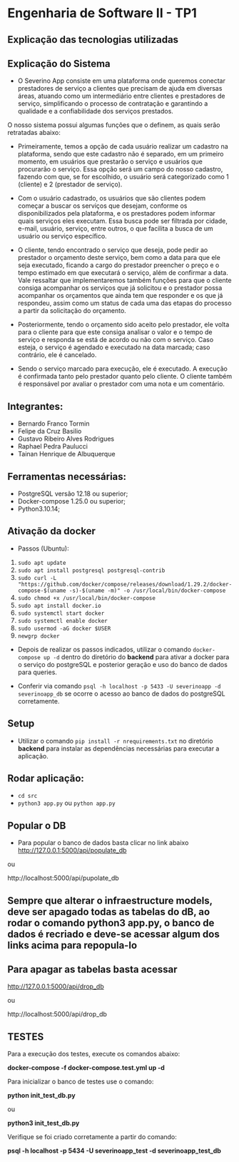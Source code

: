 # Engenharia de Software II - TP1

## Explicação das tecnologias utilizadas

## Explicação do Sistema

- O Severino App consiste em uma plataforma onde queremos conectar prestadores de serviço a clientes que precisam de ajuda em diversas áreas, atuando como um intermediário entre clientes e prestadores de serviço, simplificando o processo de contratação e garantindo a qualidade e a confiabilidade dos serviços prestados.

O nosso sistema possui algumas funções que o definem, as quais serão retratadas abaixo:

- Primeiramente, temos a opção de cada usuário realizar um cadastro na plataforma, sendo que este cadastro não é separado, em um primeiro momento, em usuários que prestarão o serviço e usuários que procurarão o serviço. Essa opção será um campo do nosso cadastro, fazendo com que, se for escolhido, o usuário será categorizado como 1 (cliente) e 2 (prestador de serviço).

- Com o usuário cadastrado, os usuários que são clientes podem começar a buscar os serviços que desejam, conforme os disponibilizados pela plataforma, e os prestadores podem informar quais serviços eles executam. Essa busca pode ser filtrada por cidade, e-mail, usuário, serviço, entre outros, o que facilita a busca de um usuário ou serviço específico.

- O cliente, tendo encontrado o serviço que deseja, pode pedir ao prestador o orçamento deste serviço, bem como a data para que ele seja executado, ficando a cargo do prestador preencher o preço e o tempo estimado em que executará o serviço, além de confirmar a data. Vale ressaltar que implementaremos também funções para que o cliente consiga acompanhar os serviços que já solicitou e o prestador possa acompanhar os orçamentos que ainda tem que responder e os que já respondeu, assim como um status de cada uma das etapas do processo a partir da solicitação do orçamento.

- Posteriormente, tendo o orçamento sido aceito pelo prestador, ele volta para o cliente para que este consiga analisar o valor e o tempo de serviço e responda se está de acordo ou não com o serviço. Caso esteja, o serviço é agendado e executado na data marcada; caso contrário, ele é cancelado.

- Sendo o serviço marcado para execução, ele é executado. A execução é confirmada tanto pelo prestador quanto pelo cliente. O cliente também é responsável por avaliar o prestador com uma nota e um comentário.

## Integrantes:

- Bernardo Franco Tormin
- Felipe da Cruz Basilio
- Gustavo Ribeiro Alves Rodrigues
- Raphael Pedra Paulucci
- Tainan Henrique de Albuquerque

## Ferramentas necessárias:

- PostgreSQL versão 12.18 ou superior;
- Docker-compose 1.25.0 ou superior;
- Python3.10.14;

## Ativação da docker

- Passos (Ubuntu):

1. `sudo apt update`
2. `sudo apt install postgresql postgresql-contrib`
3. `sudo curl -L "https://github.com/docker/compose/releases/download/1.29.2/docker-compose-$(uname -s)-$(uname -m)" -o /usr/local/bin/docker-compose`
4. `sudo chmod +x /usr/local/bin/docker-compose`
5. `sudo apt install docker.io`
6. `sudo systemctl start docker`
7. `sudo systemctl enable docker`
8. `sudo usermod -aG docker $USER`
9. `newgrp docker`

- Depois de realizar os passos indicados, utilizar o comando `docker-compose up -d` dentro do diretório do **backend** para ativar a docker para o serviço do postgreSQL e posterior geração e uso do banco de dados para queries.

- Conferir via comando `psql -h localhost -p 5433 -U severinoapp -d severinoapp_db` se ocorre o acesso ao banco de dados do postgreSQL corretamente.

## Setup

- Utilizar o comando `pip install -r nrequirements.txt` no diretório **backend** para instalar as dependências necessárias para executar a aplicação.

## Rodar aplicação:

- `cd src`
- `python3 app.py` ou `python app.py`

## Popular o DB

- Para popular o banco de dados basta clicar no link abaixo
  http://127.0.0.1:5000/api/populate_db

ou

http://localhost:5000/api/pupolate_db

## Sempre que alterar o infraestructure models, deve ser apagado todas as tabelas do dB, ao rodar o comando python3 app.py, o banco de dados é recriado e deve-se acessar algum dos links acima para repopula-lo

## Para apagar as tabelas basta acessar

http://127.0.0.1:5000/api/drop_db

ou

http://localhost:5000/api/drop_db

## TESTES

Para a execução dos testes, execute os comandos abaixo:

**docker-compose -f docker-compose.test.yml up -d**

Para inicializar o banco de testes use o comando:

**python init_test_db.py**

ou

**python3 init_test_db.py**

Verifique se foi criado corretamente a partir do comando:

**psql -h localhost -p 5434 -U severinoapp_test -d severinoapp_test_db**
